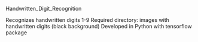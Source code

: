Handwritten_Digit_Recognition

Recognizes handwritten digits 1-9
Required directory: images with handwritten digits (black background)
Developed in Python with tensorflow package
